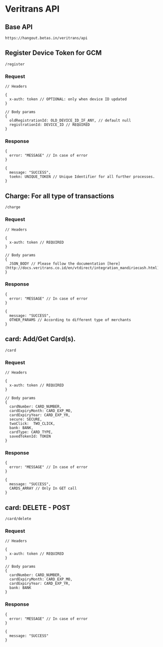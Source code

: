 # Veritrans API

## Base API

```
https://hangout.betas.in/veritrans/api
```

## Register Device Token for GCM

```
/register
```

### Request

```
// Headers

{
  x-auth: token // OPTIONAL: only when device ID updated
}

// Body params
{
  oldRegistrationId: OLD_DEVICE_ID_IF_ANY, // default null
  registrationId: DEVICE_ID // REQUIRED
}
```

### Response

```
{
  error: "MESSAGE" // In case of error
}

{
  message: "SUCCESS",
  toekn: UNIQUE_TOKEN // Unique Identifier for all further processes.
}
```

## Charge: For all type of transactions

```
/charge
```

### Request

```
// Headers

{
  x-auth: token // REQUIRED
}

// Body params
{
  JSON_BODY // Please follow the documentation [here](http://docs.veritrans.co.id/en/vtdirect/integration_mandiriecash.html)
}
```

### Response

```
{
  error: "MESSAGE" // In case of error
}

{
  message: "SUCCESS",
  OTHER_PARAMS // According to different type of merchants
}
```

## card: Add/Get Card(s).

```
/card
```

### Request

```
// Headers

{
  x-auth: token // REQUIRED
}

// Body params
{
  cardNumber: CARD_NUMBER,
  cardExpiryMonth: CARD_EXP_MO,
  cardExpiryYear: CARD_EXP_YR,
  secure: SECURE,
  twoClick:  TWO_CLICK,
  bank: BANK,
  cardType: CARD_TYPE,
  savedTokenId: TOKEN
}
```

### Response

```
{
  error: "MESSAGE" // In case of error
}

{
  message: "SUCCESS",
  CARDS_ARRAY // Only In GET call
}
```

## card: DELETE - POST

```
/card/delete
```

### Request

```
// Headers

{
  x-auth: token // REQUIRED
}

// Body params
{
  cardNumber: CARD_NUMBER,
  cardExpiryMonth: CARD_EXP_MO,
  cardExpiryYear: CARD_EXP_YR,
  bank: BANK
}
```

### Response

```
{
  error: "MESSAGE" // In case of error
}

{
  message: "SUCCESS"
}
```
